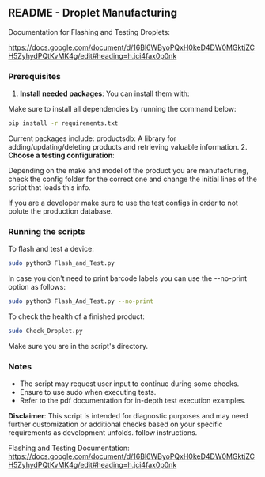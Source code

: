 ## README - Droplet Manufacturing

Documentation for Flashing and Testing Droplets:

https://docs.google.com/document/d/16Bl6WByoPQxH0keD4DW0MGktjZCH5ZyhydPQtKvMK4g/edit#heading=h.jci4fax0p0nk

### Prerequisites

1. **Install needed packages**: You can install them with:

Make sure to install all dependencies by running the command below:

```bash
pip install -r requirements.txt
```

Current packages include:
productsdb: A library for adding/updating/deleting products and retrieving valuable information.
2. **Choose a testing configuration**:

Depending on the make and model of the product you are manufacturing, check the config folder for the correct one and change the initial lines of the script that loads this info.

If you are a developer make sure to use the test configs in order to not polute the production database.

### Running the scripts

To flash and test a device:

```bash
sudo python3 Flash_and_Test.py
```

In case you don't need to print barcode labels you can use the --no-print option as follows:

 ```bash
sudo python3 Flash_And_Test.py --no-print
```

To check the health of a finished product:

```bash
sudo Check_Droplet.py
```

Make sure you are in the script's directory.

### Notes

- The script may request user input to continue during some checks.
- Ensure to use sudo when executing tests.
- Refer to the pdf documentation for in-depth test execution examples.

**Disclaimer**: This script is intended for diagnostic purposes and may need further customization or additional checks based on your specific requirements as development unfolds.
follow instructions.

Flashing and Testing Documentation:
https://docs.google.com/document/d/16Bl6WByoPQxH0keD4DW0MGktjZCH5ZyhydPQtKvMK4g/edit#heading=h.jci4fax0p0nk
